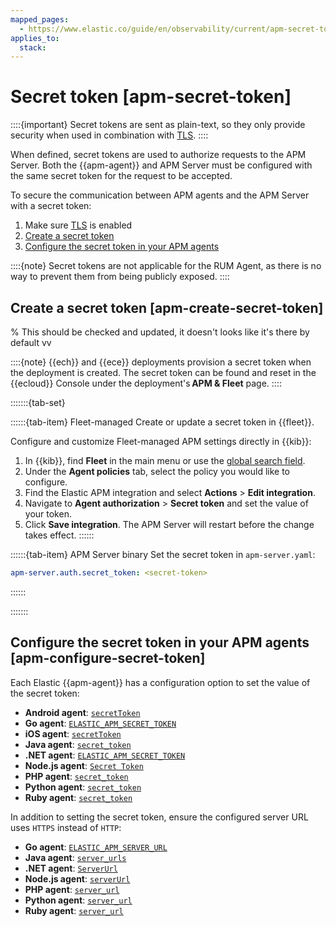 ```yaml
---
mapped_pages:
  - https://www.elastic.co/guide/en/observability/current/apm-secret-token.html
applies_to:
  stack:
---
```


# Secret token [apm-secret-token]

::::{important}
Secret tokens are sent as plain-text, so they only provide security when used in combination with [TLS](/solutions/observability/apm/apm-agent-tls-communication.md).
::::

When defined, secret tokens are used to authorize requests to the APM Server. Both the {{apm-agent}} and APM Server must be configured with the same secret token for the request to be accepted.

To secure the communication between APM agents and the APM Server with a secret token:

1. Make sure [TLS](/solutions/observability/apm/apm-agent-tls-communication.md) is enabled
2. [Create a secret token](#apm-create-secret-token)
3. [Configure the secret token in your APM agents](#apm-configure-secret-token)

::::{note}
Secret tokens are not applicable for the RUM Agent, as there is no way to prevent them from being publicly exposed.
::::

## Create a secret token [apm-create-secret-token]

% This should be checked and updated, it doesn't looks like it's there by default vv

::::{note}
{{ech}} and {{ece}} deployments provision a secret token when the deployment is created. The secret token can be found and reset in the {{ecloud}} Console under the deployment's **APM & Fleet** page.
::::

:::::::{tab-set}

::::::{tab-item} Fleet-managed
Create or update a secret token in {{fleet}}.

Configure and customize Fleet-managed APM settings directly in {{kib}}:

1. In {{kib}}, find **Fleet** in the main menu or use the [global search field](/explore-analyze/find-and-organize/find-apps-and-objects.md).
2. Under the **Agent policies** tab, select the policy you would like to configure.
3. Find the Elastic APM integration and select **Actions** > **Edit integration**.
4. Navigate to **Agent authorization** > **Secret token** and set the value of your token.
5. Click **Save integration**. The APM Server will restart before the change takes effect.
::::::

::::::{tab-item} APM Server binary
Set the secret token in `apm-server.yaml`:

```yaml
apm-server.auth.secret_token: <secret-token>
```
::::::

:::::::

## Configure the secret token in your APM agents [apm-configure-secret-token]

Each Elastic {{apm-agent}} has a configuration option to set the value of the secret token:

* **Android agent**: [`secretToken`](apm-agent-android://reference/configuration.md)
* **Go agent**: [`ELASTIC_APM_SECRET_TOKEN`](apm-agent-go://reference/configuration.md#config-secret-token)
* **iOS agent**: [`secretToken`](apm-agent-ios://reference/configuration.md#secrettoken)
* **Java agent**: [`secret_token`](apm-agent-java://reference/config-reporter.md#config-secret-token)
* **.NET agent**: [`ELASTIC_APM_SECRET_TOKEN`](apm-agent-dotnet://reference/config-reporter.md#config-secret-token)
* **Node.js agent**: [`Secret Token`](apm-agent-nodejs://reference/configuration.md#secret-token)
* **PHP agent**: [`secret_token`](apm-agent-php://reference/configuration-reference.md#config-secret-token)
* **Python agent**: [`secret_token`](apm-agent-python://reference/configuration.md#config-secret-token)
* **Ruby agent**: [`secret_token`](apm-agent-ruby://reference/configuration.md#config-secret-token)

In addition to setting the secret token, ensure the configured server URL uses `HTTPS` instead of `HTTP`:

* **Go agent**: [`ELASTIC_APM_SERVER_URL`](apm-agent-go://reference/configuration.md#config-server-url)
* **Java agent**: [`server_urls`](apm-agent-java://reference/config-reporter.md#config-server-urls)
* **.NET agent**: [`ServerUrl`](apm-agent-dotnet://reference/config-reporter.md#config-server-url)
* **Node.js agent**: [`serverUrl`](apm-agent-nodejs://reference/configuration.md#server-url)
* **PHP agent**: [`server_url`](apm-agent-php://reference/configuration-reference.md#config-server-url)
* **Python agent**: [`server_url`](https://www.elastic.co/guide/en/apm/agent/python/current/)
* **Ruby agent**: [`server_url`](apm-agent-ruby://reference/configuration.md#config-server-url)
